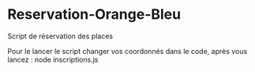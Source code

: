 # Reservation-Orange-Bleu
Script de réservation des places

Pour le lancer le script changer vos coordonnés dans le code, après vous lancez : node inscriptions.js
